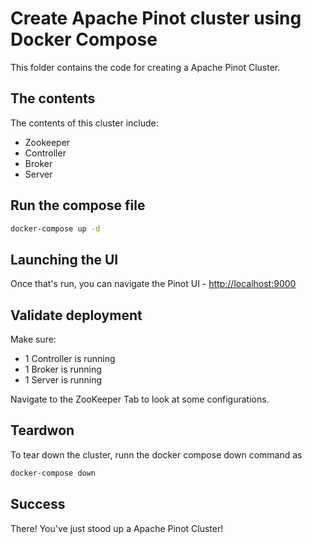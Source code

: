 # Create Apache Pinot cluster using Docker Compose

This folder contains the code for creating a Apache Pinot Cluster.

## The contents

The contents of this cluster include:

- Zookeeper
- Controller
- Broker
- Server

## Run the compose file

``` bash
docker-compose up -d
```

## Launching the UI

Once that's run, you can navigate the Pinot UI - [http://localhost:9000](http://localhost:9000)

## Validate deployment

Make sure:

- 1 Controller is running
- 1 Broker is running
- 1 Server is running

Navigate to the ZooKeeper Tab to look at some configurations.

## Teardwon

To tear down the cluster, runn the docker compose down command as

``` bash
docker-compose down
```

## Success

There! You've just stood up a Apache Pinot Cluster!
